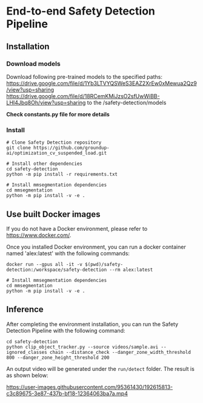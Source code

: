 # End-to-end Safety Detection Pipeline
## Installation
### Download models
Download following pre-trained models to the specified paths:
https://drive.google.com/file/d/1Yb3LTVYQSWeS3EAZ2XrEw0xMewua2Qz9/view?usp=sharing 
https://drive.google.com/file/d/18RCemKMiJzsO2sfUwWiBB-LHI4Jbq8Oh/view?usp=sharing
to the /safety-detection/models

<b> Check constants.py file for more details </b>

### Install
```
# Clone Safety Detection repository
git clone https://github.com/groundup-ai/optimization_cv_suspended_load.git

# Install other dependencies
cd safety-detection
python -m pip install -r requirements.txt

# Install mmsegmentation dependencies
cd mmsegmentation
python -m pip install -v -e .
```

## Use built Docker images
If you do not have a Docker environment, please refer to https://www.docker.com/.

Once you installed Docker environment, you can run a docker container named 'alex:latest' with the following commands:

```
docker run --gpus all -it -v $(pwd)/safety-detection:/workspace/safety-detection --rm alex:latest

# Install mmsegmentation dependencies
cd mmsegmentation
python -m pip install -v -e .
```

## Inference
After completing the environment installation, you can run the Safety Detection Pipeline with the following command:
```
cd safety-detection
python clip_object_tracker.py --source videos/sample.avi --ignored_classes chain --distance_check --danger_zone_width_threshold 800 --danger_zone_height_threshold 200
```
An output video will be generated under the ```run/detect``` folder. The result is as shown below:


https://user-images.githubusercontent.com/95361430/192615813-c3c89675-3e87-437b-bf18-12364063ba7a.mp4


